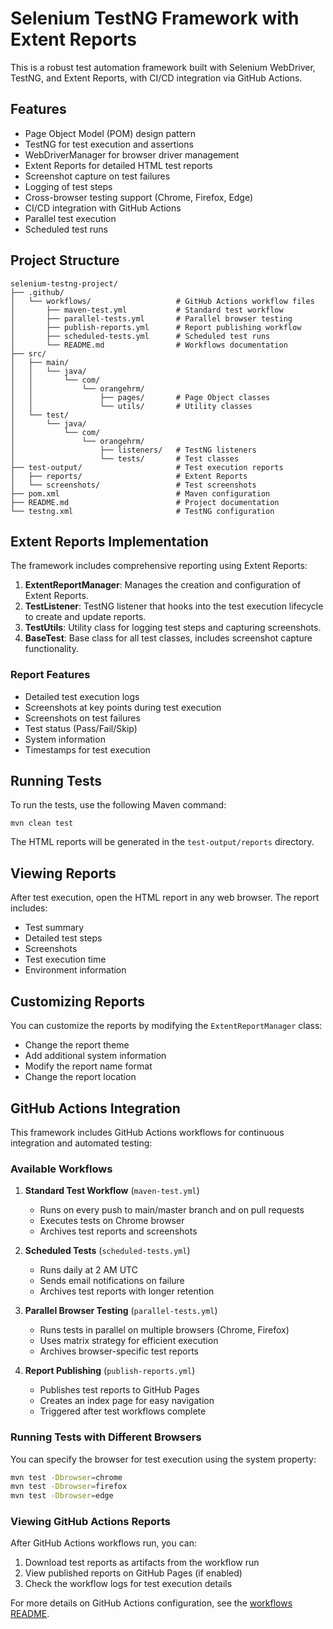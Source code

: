 # Selenium TestNG Framework with Extent Reports

This is a robust test automation framework built with Selenium WebDriver, TestNG, and Extent Reports, with CI/CD integration via GitHub Actions.

## Features

- Page Object Model (POM) design pattern
- TestNG for test execution and assertions
- WebDriverManager for browser driver management
- Extent Reports for detailed HTML test reports
- Screenshot capture on test failures
- Logging of test steps
- Cross-browser testing support (Chrome, Firefox, Edge)
- CI/CD integration with GitHub Actions
- Parallel test execution
- Scheduled test runs

## Project Structure

```
selenium-testng-project/
├── .github/
│   └── workflows/                   # GitHub Actions workflow files
│       ├── maven-test.yml           # Standard test workflow
│       ├── parallel-tests.yml       # Parallel browser testing
│       ├── publish-reports.yml      # Report publishing workflow
│       ├── scheduled-tests.yml      # Scheduled test runs
│       └── README.md                # Workflows documentation
├── src/
│   ├── main/
│   │   └── java/
│   │       └── com/
│   │           └── orangehrm/
│   │               ├── pages/       # Page Object classes
│   │               └── utils/       # Utility classes
│   └── test/
│       └── java/
│           └── com/
│               └── orangehrm/
│                   ├── listeners/   # TestNG listeners
│                   └── tests/       # Test classes
├── test-output/                     # Test execution reports
│   ├── reports/                     # Extent Reports
│   └── screenshots/                 # Test screenshots
├── pom.xml                          # Maven configuration
├── README.md                        # Project documentation
└── testng.xml                       # TestNG configuration
```

## Extent Reports Implementation

The framework includes comprehensive reporting using Extent Reports:

1. **ExtentReportManager**: Manages the creation and configuration of Extent Reports.
2. **TestListener**: TestNG listener that hooks into the test execution lifecycle to create and update reports.
3. **TestUtils**: Utility class for logging test steps and capturing screenshots.
4. **BaseTest**: Base class for all test classes, includes screenshot capture functionality.

### Report Features

- Detailed test execution logs
- Screenshots at key points during test execution
- Screenshots on test failures
- Test status (Pass/Fail/Skip)
- System information
- Timestamps for test execution

## Running Tests

To run the tests, use the following Maven command:

```
mvn clean test
```

The HTML reports will be generated in the `test-output/reports` directory.

## Viewing Reports

After test execution, open the HTML report in any web browser. The report includes:

- Test summary
- Detailed test steps
- Screenshots
- Test execution time
- Environment information

## Customizing Reports

You can customize the reports by modifying the `ExtentReportManager` class:

- Change the report theme
- Add additional system information
- Modify the report name format
- Change the report location

## GitHub Actions Integration

This framework includes GitHub Actions workflows for continuous integration and automated testing:

### Available Workflows

1. **Standard Test Workflow** (`maven-test.yml`)
   - Runs on every push to main/master branch and on pull requests
   - Executes tests on Chrome browser
   - Archives test reports and screenshots

2. **Scheduled Tests** (`scheduled-tests.yml`)
   - Runs daily at 2 AM UTC
   - Sends email notifications on failure
   - Archives test reports with longer retention

3. **Parallel Browser Testing** (`parallel-tests.yml`)
   - Runs tests in parallel on multiple browsers (Chrome, Firefox)
   - Uses matrix strategy for efficient execution
   - Archives browser-specific test reports

4. **Report Publishing** (`publish-reports.yml`)
   - Publishes test reports to GitHub Pages
   - Creates an index page for easy navigation
   - Triggered after test workflows complete

### Running Tests with Different Browsers

You can specify the browser for test execution using the system property:

```bash
mvn test -Dbrowser=chrome
mvn test -Dbrowser=firefox
mvn test -Dbrowser=edge
```

### Viewing GitHub Actions Reports

After GitHub Actions workflows run, you can:
1. Download test reports as artifacts from the workflow run
2. View published reports on GitHub Pages (if enabled)
3. Check the workflow logs for test execution details

For more details on GitHub Actions configuration, see the [workflows README](.github/workflows/README.md).